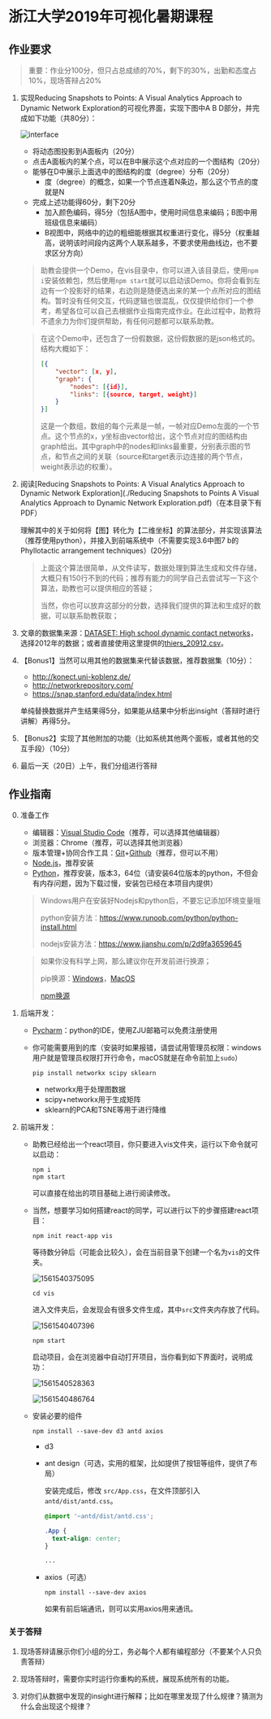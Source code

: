 # 浙江大学2019年可视化暑期课程

## 作业要求

> 重要：作业分100分，但只占总成绩的70%，剩下的30%，出勤和态度占10%，现场答辩占20%

1. 实现Reducing Snapshots to Points: A Visual Analytics Approach to Dynamic Network Exploration的可视化界面，实现下图中A B D部分，并完成如下功能（共80分）：

   ![interface](./assets/interface.png)

   - 将动态图投影到A面板内（20分）
   - 点击A面板内的某个点，可以在B中展示这个点对应的一个图结构（20分）
   - 能够在D中展示上面选中的图结构的度（degree）分布（20分）
     - 度（degree）的概念，如果一个节点连着N条边，那么这个节点的度就是N
   - 完成上述功能得60分，剩下20分
     - 加入颜色编码，得5分（包括A图中，使用时间信息来编码；B图中用班级信息来编码）
     - B视图中，网络中的边的粗细能根据其权重进行变化，得5分（权重越高，说明该时间段内这两个人联系越多，不要求使用曲线边，也不要求区分方向）

   > 助教会提供一个Demo，在vis目录中，你可以进入该目录后，使用`npm i`安装依赖包，然后使用`npm start`就可以启动该Demo。你将会看到左边有一个投影好的结果，右边则是随便选出来的某一个点所对应的图结构。暂时没有任何交互，代码逻辑也很混乱，仅仅提供给你们一个参考，希望各位可以自己去根据作业指南完成作业。在此过程中，助教将不遗余力为你们提供帮助，有任何问题都可以联系助教。

   > 在这个Demo中，还包含了一份假数据，这份假数据的是json格式的。结构大概如下：
   >
   > ```json
   > [{
   >     "vector": [x, y],
   >     "graph": {
   >         "nodes": [{id}],
   >         "links": [{source, target, weight}]
   >     }
   > }]
   > ```
   >
   > 这是一个数组，数组的每个元素是一帧，一帧对应Demo左面的一个节点。这个节点的x，y坐标由vector给出，这个节点对应的图结构由graph给出。其中graph中的nodes和links最重要，分别表示图的节点，和节点之间的关联（source和target表示边连接的两个节点，weight表示边的权重）。

2. 阅读[Reducing Snapshots to Points: A Visual Analytics Approach to Dynamic Network Exploration](./Reducing Snapshots to Points A Visual Analytics Approach to Dynamic Network Exploration.pdf)（在本目录下有PDF）

   理解其中的关于如何将【图】转化为【二维坐标】的算法部分，并实现该算法（推荐使用python），并接入到前端系统中（不需要实现3.6中图7 b的Phyllotactic arrangement techniques）(20分)

   > 上面这个算法很简单，从文件读写，数据处理到算法生成和文件存储，大概只有150行不到的代码；推荐有能力的同学自己去尝试写一下这个算法，助教也可以提供相应的答疑；
   >
   > 当然，你也可以放弃这部分的分数，选择我们提供的算法和生成好的数据，可以联系助教获取；

3. 文章的数据集来源：[DATASET: High school dynamic contact networks](http://www.sociopatterns.org/datasets/high-school-dynamic-contact-networks/)，选择2012年的数据；或者直接使用这里提供的[thiers_20912.csv](./thiers_20912.csv)。

4. 【Bonus1】当然可以用其他的数据集来代替该数据，推荐数据集（10分）：

   - <http://konect.uni-koblenz.de/>
   - <http://networkrepository.com/>
   - <https://snap.stanford.edu/data/index.html>

   单纯替换数据并产生结果得5分，如果能从结果中分析出insight（答辩时进行讲解）再得5分。

5. 【Bonus2】实现了其他附加的功能（比如系统其他两个面板，或者其他的交互手段）（10分）

6. 最后一天（20日）上午，我们分组进行答辩



## 作业指南

0. 准备工作

      - 编辑器：[Visual Studio Code](https://code.visualstudio.com/)（推荐，可以选择其他编辑器）
      - 浏览器：Chrome（推荐，可以选择其他浏览器）
      - 版本管理+协同合作工具：[Git](https://git-scm.com/downloads)+[Github](http://github.com)（推荐，但可以不用）
      - [Node.js](https://nodejs.org/zh-cn/)，推荐安装
      - [Python](https://www.python.org/downloads/)，推荐安装，版本3，64位（请安装64位版本的python，不但会有内存问题，因为下载过慢，安装包已经在本项目内提供）

      > Windows用户在安装好Nodejs和python后，不要忘记添加环境变量哦
      >
      > python安装方法：https://www.runoob.com/python/python-install.html
      >
      > nodejs安装方法：<https://www.jianshu.com/p/2d9fa3659645>

      > 如果你没有科学上网，那么建议你在开发前进行换源；
      >
      > pip换源：[Windows](https://blog.csdn.net/Artprog/article/details/75632723)，[MacOS](https://www.jianshu.com/p/f771e1120003)
      >
      > [npm换源](https://www.jianshu.com/p/f311a3a155ff)

1. 后端开发：

   - [Pycharm](https://www.jetbrains.com/pycharm/)：python的IDE，使用ZJU邮箱可以免费注册使用

   - 你可能需要用到的库（安装时如果报错，请尝试用管理员权限：windows用户就是管理员权限打开行命令，macOS就是在命令前加上`sudo`）
     ```
     pip install networkx scipy sklearn
     ```

     - networkx用于处理图数据
     - scipy+networkx用于生成矩阵
     - sklearn的PCA和TSNE等用于进行降维

2. 前端开发：

   - 助教已经给出一个react项目，你只要进入vis文件夹，运行以下命令就可以启动：

     ```
     npm i
     npm start
     ```

     可以直接在给出的项目基础上进行阅读修改。

   - 当然，想要学习如何搭建react的同学，可以进行以下的步骤搭建react项目：

     `npm init react-app vis`

     等待数分钟后（可能会比较久），会在当前目录下创建一个名为`vis`的文件夹。

     ![1561540375095](.\assets\1561540375095.png)

     `cd vis`

     进入文件夹后，会发现会有很多文件生成，其中`src`文件夹内存放了代码。

     ![1561540407396](.\assets\1561540407396.png)

     `npm start`

     启动项目，会在浏览器中自动打开项目，当你看到如下界面时，说明成功：

     ![1561540528363](.\assets\1561540528363.png)

     ![1561540486764](.\assets\1561540486764.png)

   - 安装必要的组件

     ```
     npm install --save-dev d3 antd axios
     ```

     - d3

     - ant design（可选，实用的框架，比如提供了按钮等组件，提供了布局）

       安装完成后，修改 `src/App.css`，在文件顶部引入 `antd/dist/antd.css`。

       ```css
       @import '~antd/dist/antd.css';
       
       .App {
         text-align: center;
       }
       
       ...
       ```

     - axios（可选）

       `npm install --save-dev axios`

       如果有前后端通讯，则可以实用axios用来通讯。



### 关于答辩

1. 现场答辩请展示你们小组的分工，务必每个人都有编程部分（不要某个人只负责答辩）

2. 现场答辩时，需要你实时运行你重构的系统，展现系统所有的功能。

3. 对你们从数据中发现的insight进行解释；比如在哪里发现了什么规律？猜测为什么会出现这个规律？